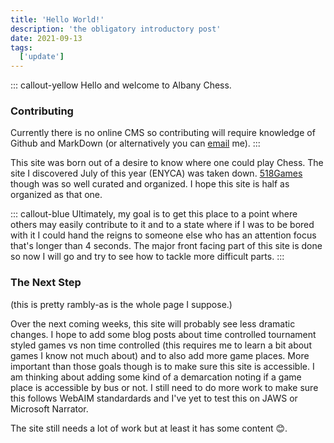 ```yaml
---
title: 'Hello World!'
description: 'the obligatory introductory post'
date: 2021-09-13
tags:
  ['update']
---
```


::: callout-yellow
Hello and welcome to Albany Chess. 

### Contributing

Currently there is no online CMS so contributing will require knowledge of Github and MarkDown (or alternatively you can <a href="mailto:rbrittbusler92@gmail.com">email</a> me). 
:::

This site was born out of a desire to know where one could play Chess. The site I discovered July of this year (ENYCA) was taken down. [518Games](http://518games.com/) though was so well curated and organized. I hope this site is half as organized as that one.

::: callout-blue
Ultimately, my goal is to get this place to a point where others may easily contribute to it and to a state where if I was to be bored with it I could hand the reigns to someone else who has an attention focus that's longer than 4 seconds. The major front facing part of this site is done so now I will go and try to see how to tackle more difficult parts.
:::

### The Next Step 

(this is pretty rambly-as is the whole page I suppose.)

Over the next coming weeks, this site will probably see less dramatic changes. I hope to add some blog posts about time controlled tournament styled games vs non time controlled (this requires me to learn a bit about games I know not much about) and to also add more game places. More important than those goals though is to make sure this site is accessible. I am thinking about adding some kind of a demarcation noting if a game place is accessible by bus or not. I still need to do more work to make sure this follows WebAIM standardards and I've yet to test this on JAWS or Microsoft Narrator.

The site still needs a lot of work but at least it has some content 😊.
